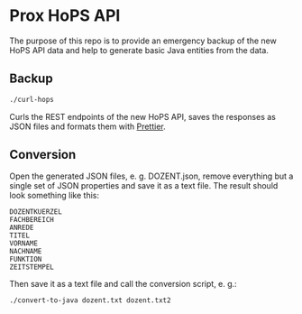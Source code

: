 # Prox HoPS API

The purpose of this repo is to provide an emergency backup of the new HoPS API data and help to generate basic Java entities from the data.

## Backup

```bash
./curl-hops
```

Curls the REST endpoints of the new HoPS API, saves the responses as JSON files and formats them
with [Prettier](https://prettier.io/).

## Conversion

Open the generated JSON files, e. g. DOZENT.json, remove everything but a single set of JSON properties and save it as a text file. The result should look something like this:

```text
DOZENTKUERZEL
FACHBEREICH
ANREDE
TITEL
VORNAME
NACHNAME
FUNKTION
ZEITSTEMPEL
```

Then save it as a text file and call the conversion script, e. g.:

```bash
./convert-to-java dozent.txt dozent.txt2
```
